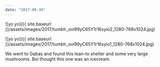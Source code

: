 ```yaml
---
date: "2017-08-30"
---
```


![yo yo]({{ site.baseurl }}/assets/images/2017/tumblr_ovi99yC65Y1r16syio2_1280-768x1024.jpg)

![yo yo]({{ site.baseurl }}/assets/images/2017/tumblr_ovi99yC65Y1r16syio1_1280-768x1024.jpg)

We went to Gabas and found this lean-to shelter and some very large mushrooms. Boi thought this one was an icecream.

